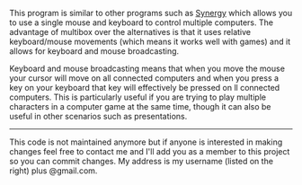 This program is similar to other programs such as [Synergy](http://synergy2.sourceforge.net/) which allows you to use a single mouse and keyboard to control multiple computers.  The advantage of multibox over the alternatives is that it uses relative keyboard/mouse movements (which means it works well with games) and it allows for keyboard and mouse broadcasting.

Keyboard and mouse broadcasting means that when you move the mouse your cursor will move on all connected computers and when you press a key on your keyboard that key will effectively be pressed on ll connected computers.  This is particularly useful if you are trying to play multiple characters in a computer game at the same time, though it can also be useful in other scenarios such as presentations.


---


This code is not maintained anymore but if anyone is interested in making changes feel free to contact me and I'll add you as a member to this project so you can commit changes.  My address is my username (listed on the right) plus @gmail.com.